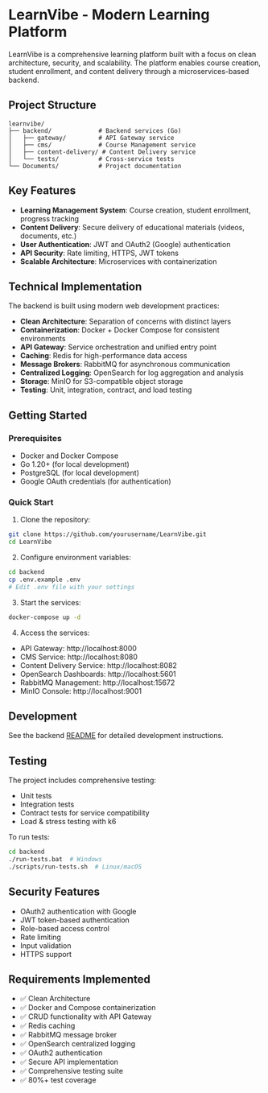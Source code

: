 # LearnVibe - Modern Learning Platform

LearnVibe is a comprehensive learning platform built with a focus on clean architecture, security, and scalability. The platform enables course creation, student enrollment, and content delivery through a microservices-based backend.

## Project Structure

```
learnvibe/
├── backend/             # Backend services (Go)
│   ├── gateway/         # API Gateway service
│   ├── cms/             # Course Management service
│   ├── content-delivery/ # Content Delivery service
│   └── tests/           # Cross-service tests
└── Documents/           # Project documentation
```

## Key Features

- **Learning Management System**: Course creation, student enrollment, progress tracking
- **Content Delivery**: Secure delivery of educational materials (videos, documents, etc.)
- **User Authentication**: JWT and OAuth2 (Google) authentication
- **API Security**: Rate limiting, HTTPS, JWT tokens
- **Scalable Architecture**: Microservices with containerization

## Technical Implementation

The backend is built using modern web development practices:

- **Clean Architecture**: Separation of concerns with distinct layers
- **Containerization**: Docker + Docker Compose for consistent environments
- **API Gateway**: Service orchestration and unified entry point
- **Caching**: Redis for high-performance data access
- **Message Brokers**: RabbitMQ for asynchronous communication
- **Centralized Logging**: OpenSearch for log aggregation and analysis
- **Storage**: MinIO for S3-compatible object storage
- **Testing**: Unit, integration, contract, and load testing

## Getting Started

### Prerequisites

- Docker and Docker Compose
- Go 1.20+ (for local development)
- PostgreSQL (for local development)
- Google OAuth credentials (for authentication)

### Quick Start

1. Clone the repository:
```bash
git clone https://github.com/yourusername/LearnVibe.git
cd LearnVibe
```

2. Configure environment variables:
```bash
cd backend
cp .env.example .env
# Edit .env file with your settings
```

3. Start the services:
```bash
docker-compose up -d
```

4. Access the services:
- API Gateway: http://localhost:8000
- CMS Service: http://localhost:8080
- Content Delivery Service: http://localhost:8082
- OpenSearch Dashboards: http://localhost:5601
- RabbitMQ Management: http://localhost:15672
- MinIO Console: http://localhost:9001

## Development

See the backend [README](backend/README.md) for detailed development instructions.

## Testing

The project includes comprehensive testing:

- Unit tests
- Integration tests
- Contract tests for service compatibility
- Load & stress testing with k6

To run tests:
```bash
cd backend
./run-tests.bat  # Windows
./scripts/run-tests.sh  # Linux/macOS
```

## Security Features

- OAuth2 authentication with Google
- JWT token-based authentication
- Role-based access control
- Rate limiting
- Input validation
- HTTPS support

## Requirements Implemented

- ✅ Clean Architecture
- ✅ Docker and Compose containerization
- ✅ CRUD functionality with API Gateway
- ✅ Redis caching
- ✅ RabbitMQ message broker
- ✅ OpenSearch centralized logging
- ✅ OAuth2 authentication
- ✅ Secure API implementation
- ✅ Comprehensive testing suite
- ✅ 80%+ test coverage
